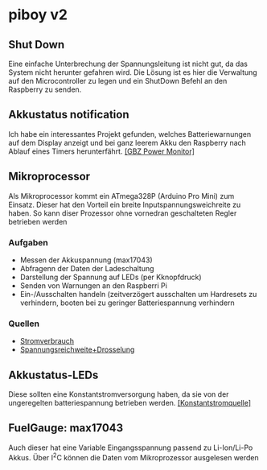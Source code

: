 # piboy v2

## Shut Down
Eine einfache Unterbrechung der Spannungsleitung ist nicht gut, da das System nicht herunter gefahren wird. Die Lösung ist es hier die Verwaltung auf den Microcontroller zu legen und ein ShutDown Befehl an den Raspberry zu senden. 

## Akkustatus notification
Ich habe ein interessantes Projekt gefunden, welches Batteriewarnungen auf dem Display anzeigt und bei ganz leerem Akku den Raspberry nach Ablauf eines Timers herunterfährt. [[GBZ Power Monitor]](https://github.com/NullCorn/GBZ-Power-Monitor)

## Mikroprocessor
Als Mikroprocessor kommt ein ATmega328P (Arduino Pro Mini) zum Einsatz. Dieser hat den Vorteil ein breite Inputspannungsweichreite zu haben. So kann diser Prozessor ohne vornedran geschalteten Regler betrieben werden

### Aufgaben
- Messen der Akkuspannung (max17043)
- Abfragenn der Daten der Ladeschaltung
- Darstellung der Spannung auf LEDs (per Kknopfdruck)
- Senden von Warnungen an den Raspberri Pi
- Ein-/Ausschalten handeln (zeitverzögert ausschalten um Hardresets zu verhindern, booten bei zu geringer Batteriespannung verhindern

### Quellen
- [Stromverbrauch](https://www.iot-experiments.com/arduino-pro-mini-power-consumption/)
- [Spannungsreichweite+Drosselung](https://www.iot-experiments.com/arduino-pro-mini-1mhz-1-8v/)

## Akkustatus-LEDs
Diese sollten eine Konstantstromversorgung haben, da sie von der ungeregelten batteriespannung betrieben werden. [[Konstantstromquelle]](https://electronics.stackexchange.com/questions/55823/how-can-i-efficiently-drive-an-led)

## FuelGauge: max17043
Auch dieser hat eine Variable Eingangsspannung passend zu Li-Ion/Li-Po Akkus. Über I<sup>2</sup>C können die Daten vom Mikroprozessor ausgelesen werden

